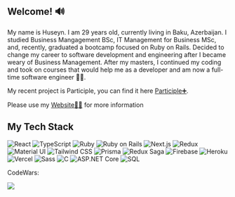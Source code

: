 ## Welcome! 🔊

My name is Huseyn. I am 29 years old, currently living in Baku, Azerbaijan. I studied Business Mangagement BSc, IT Management for Business MSc, and, recently, graduated a bootcamp focused on Ruby on Rails. Decided to change my career to software development and engineering after I became weary of Business Management. After my masters, I continued my coding and took on courses that would help me as a developer and am now a full-time software engineer 👨‍💻.

My recent project is Participle, you can find it here <a href="https://participle-plus.vercel.app/">Participle➕</a>.

Please use my <a href="https://huseynhajiyev.vercel.app/">Website💁‍♂️</a> for more information

## My Tech Stack

![React](https://img.shields.io/badge/-React-20232A?style=flat-square&logo=react&logoColor=61DAFB)
![TypeScript](https://img.shields.io/badge/-TypeScript-3178C6?style=flat-square&logo=typescript&logoColor=white)
![Ruby](https://img.shields.io/badge/-Ruby-CC342D?style=flat-square&logo=ruby&logoColor=white)
![Ruby on Rails](https://img.shields.io/badge/-Ruby%20on%20Rails-CC0000?style=flat-square&logo=ruby-on-rails&logoColor=white)
![Next.js](https://img.shields.io/badge/-Next.js-000000?style=flat-square&logo=next.js&logoColor=white)
![Redux](https://img.shields.io/badge/-Redux-764ABC?style=flat-square&logo=redux&logoColor=white)
![Material UI](https://img.shields.io/badge/-Material%20UI-0081CB?style=flat-square&logo=material-ui&logoColor=white)
![Tailwind CSS](https://img.shields.io/badge/-Tailwind%20CSS-38B2AC?style=flat-square&logo=tailwind-css&logoColor=white)
![Prisma](https://img.shields.io/badge/-Prisma-2D3748?style=flat-square&logo=prisma&logoColor=white)
![Redux Saga](https://img.shields.io/badge/-Redux%20Saga-999999?style=flat-square&logo=redux-saga&logoColor=white)
![Firebase](https://img.shields.io/badge/-Firebase-FFCA28?style=flat-square&logo=firebase&logoColor=black)
![Heroku](https://img.shields.io/badge/-Heroku-430098?style=flat-square&logo=heroku&logoColor=white)
![Vercel](https://img.shields.io/badge/-Vercel-black?style=flat-square&logo=vercel&logoColor=white)
![Sass](https://img.shields.io/badge/-Sass-CC6699?style=flat-square&logo=sass&logoColor=white)
![C](https://img.shields.io/badge/-C-00599C?style=flat-square&logo=c&logoColor=white)
![ASP.NET Core](https://img.shields.io/badge/-ASP.NET%20Core%207-512BD4?style=flat-square&logo=dot-net&logoColor=white)
![SQL](https://img.shields.io/badge/-SQL-4479A1?style=flat-square&logo=sql&logoColor=white)



CodeWars:

<a href="https://www.codewars.com/users/HuseynHajiyev"><img src="https://www.codewars.com/users/HuseynHajiyev/badges/large"></img></a>
